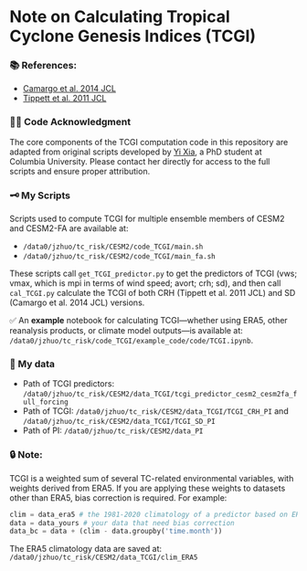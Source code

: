 # Note on Calculating Tropical Cyclone Genesis Indices (TCGI)

### 📚 References: 
- [Camargo et al. 2014 JCL](https://journals.ametsoc.org/view/journals/clim/27/24/jcli-d-13-00505.1.xml)
- [Tippett et al. 2011 JCL](https://journals.ametsoc.org/view/journals/clim/24/9/2010jcli3811.1.xml)

### 👩‍🏫‍ Code Acknowledgment
The core components of the TCGI computation code in this repository are adapted from original scripts developed by [Yi Xia](mailto:yx2820@columbia.edu), a PhD student at Columbia University. Please contact her directly for access to the full scripts and ensure proper attribution.

### 🗝 My Scripts
Scripts used to compute TCGI for multiple ensemble members of CESM2 and CESM2-FA are available at:

- `/data0/jzhuo/tc_risk/CESM2/code_TCGI/main.sh`
- `/data0/jzhuo/tc_risk/CESM2/code_TCGI/main_fa.sh`

These scripts call `get_TCGI_predictor.py` to get the predictors of TCGI (vws; vmax, which is mpi in terms of wind speed; avort; crh; sd), and then call `cal_TCGI.py` calculate the TCGI of both CRH (Tippett et al. 2011 JCL) and SD (Camargo et al. 2014 JCL) versions.

✅ An **example** notebook for calculating TCGI—whether using ERA5, other reanalysis products, or climate model outputs—is available at: `/data0/jzhuo/tc_risk/code_TCGI/example_code/code/TCGI.ipynb`. 

### 📂 My data
- Path of TCGI predictors: `/data0/jzhuo/tc_risk/CESM2/data_TCGI/tcgi_predictor_cesm2_cesm2fa_full_forcing`
- Path of TCGI: `/data0/jzhuo/tc_risk/CESM2/data_TCGI/TCGI_CRH_PI` and `/data0/jzhuo/tc_risk/CESM2/data_TCGI/TCGI_SD_PI`
- Path of PI: `/data0/jzhuo/tc_risk/CESM2/data_PI`

### 🔒 Note:
TCGI is a weighted sum of several TC-related environmental variables, with weights derived from ERA5.
If you are applying these weights to datasets other than ERA5, bias correction is required. For example:

```python
clim = data_era5 # the 1981-2020 climatology of a predictor based on ERA5 
data = data_yours # your data that need bias correction
data_bc = data + (clim - data.groupby('time.month'))
```
The ERA5 climatology data are saved at: ```/data0/jzhuo/tc_risk/CESM2/data_TCGI/clim_ERA5```
